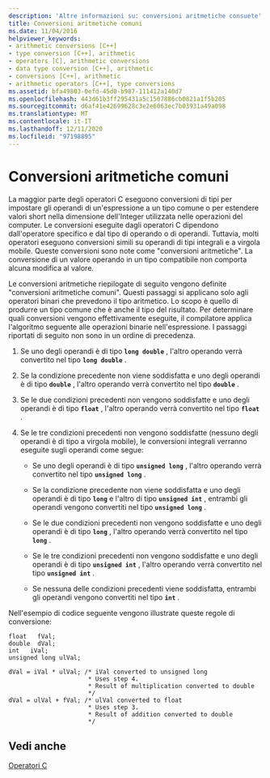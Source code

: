 ```yaml
---
description: 'Altre informazioni su: conversioni aritmetiche consuete'
title: Conversioni aritmetiche comuni
ms.date: 11/04/2016
helpviewer_keywords:
- arithmetic conversions [C++]
- type conversion [C++], arithmetic
- operators [C], arithmetic conversions
- data type conversion [C++], arithmetic
- conversions [C++], arithmetic
- arithmetic operators [C++], type conversions
ms.assetid: bfa49803-0efd-45d0-b987-111412a140d7
ms.openlocfilehash: 443d61b3ff295431a5c1507886cb0821a1f5b205
ms.sourcegitcommit: d6af41e42699628c3e2e6063ec7b03931a49a098
ms.translationtype: MT
ms.contentlocale: it-IT
ms.lasthandoff: 12/11/2020
ms.locfileid: "97198895"
---
```

# <a name="usual-arithmetic-conversions"></a>Conversioni aritmetiche comuni

La maggior parte degli operatori C eseguono conversioni di tipi per impostare gli operandi di un'espressione a un tipo comune o per estendere valori short nella dimensione dell'Integer utilizzata nelle operazioni del computer. Le conversioni eseguite dagli operatori C dipendono dall'operatore specifico e dal tipo di operando o di operandi. Tuttavia, molti operatori eseguono conversioni simili su operandi di tipi integrali e a virgola mobile. Queste conversioni sono note come "conversioni aritmetiche". La conversione di un valore operando in un tipo compatibile non comporta alcuna modifica al valore.

Le conversioni aritmetiche riepilogate di seguito vengono definite "conversioni aritmetiche comuni". Questi passaggi si applicano solo agli operatori binari che prevedono il tipo aritmetico. Lo scopo è quello di produrre un tipo comune che è anche il tipo del risultato. Per determinare quali conversioni vengono effettivamente eseguite, il compilatore applica l'algoritmo seguente alle operazioni binarie nell'espressione. I passaggi riportati di seguito non sono in un ordine di precedenza.

1. Se uno degli operandi è di tipo **`long double`** , l'altro operando verrà convertito nel tipo **`long double`** .

1. Se la condizione precedente non viene soddisfatta e uno degli operandi è di tipo **`double`** , l'altro operando verrà convertito nel tipo **`double`** .

1. Se le due condizioni precedenti non vengono soddisfatte e uno degli operandi è di tipo **`float`** , l'altro operando verrà convertito nel tipo **`float`** .

1. Se le tre condizioni precedenti non vengono soddisfatte (nessuno degli operandi è di tipo a virgola mobile), le conversioni integrali verranno eseguite sugli operandi come segue:

   - Se uno degli operandi è di tipo **`unsigned long`** , l'altro operando verrà convertito nel tipo **`unsigned long`** .

   - Se la condizione precedente non viene soddisfatta e uno degli operandi è di tipo **`long`** e l'altro di tipo **`unsigned int`** , entrambi gli operandi vengono convertiti nel tipo **`unsigned long`** .

   - Se le due condizioni precedenti non vengono soddisfatte e uno degli operandi è di tipo **`long`** , l'altro operando verrà convertito nel tipo **`long`** .

   - Se le tre condizioni precedenti non vengono soddisfatte e uno degli operandi è di tipo **`unsigned int`** , l'altro operando verrà convertito nel tipo **`unsigned int`** .

   - Se nessuna delle condizioni precedenti viene soddisfatta, entrambi gli operandi vengono convertiti nel tipo **`int`** .

Nell'esempio di codice seguente vengono illustrate queste regole di conversione:

```
float   fVal;
double  dVal;
int   iVal;
unsigned long ulVal;

dVal = iVal * ulVal; /* iVal converted to unsigned long
                      * Uses step 4.
                      * Result of multiplication converted to double
                      */
dVal = ulVal + fVal; /* ulVal converted to float
                      * Uses step 3.
                      * Result of addition converted to double
                      */
```

## <a name="see-also"></a>Vedi anche

[Operatori C](../c-language/c-operators.md)
